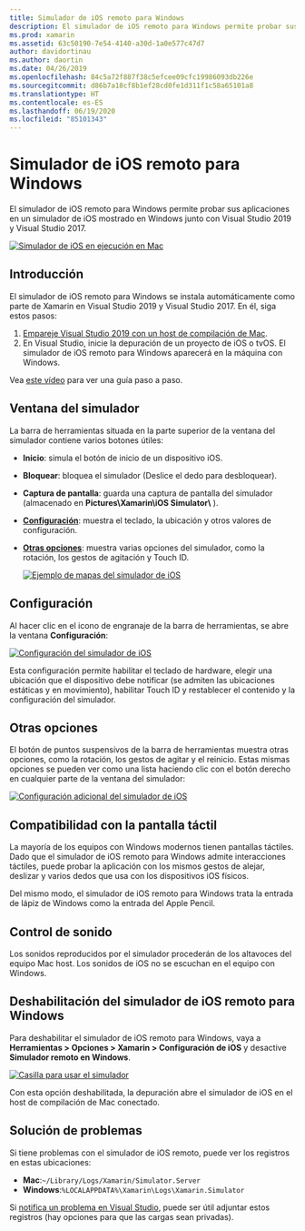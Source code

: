 ```yaml
---
title: Simulador de iOS remoto para Windows
description: El simulador de iOS remoto para Windows permite probar sus aplicaciones en un simulador de iOS mostrado en Windows junto con Visual Studio 2019.
ms.prod: xamarin
ms.assetid: 63c50190-7e54-4140-a30d-1a0e577c47d7
author: davidortinau
ms.author: daortin
ms.date: 04/26/2019
ms.openlocfilehash: 84c5a72f887f38c5efcee09cfc19986093db226e
ms.sourcegitcommit: d86b7a18cf8b1ef28cd0fe1d311f1c58a65101a8
ms.translationtype: HT
ms.contentlocale: es-ES
ms.lasthandoff: 06/19/2020
ms.locfileid: "85101343"
---
```

# <a name="remoted-ios-simulator-for-windows"></a>Simulador de iOS remoto para Windows

El simulador de iOS remoto para Windows permite probar sus aplicaciones en un simulador de iOS mostrado en Windows junto con Visual Studio 2019 y Visual Studio 2017.

[![Simulador de iOS en ejecución en Mac](images/hero-sml.png "Simulador de iOS en ejecución en Mac")](images/hero.png#lightbox)

## <a name="getting-started"></a>Introducción

El simulador de iOS remoto para Windows se instala automáticamente como parte de Xamarin en Visual Studio 2019 y Visual Studio 2017. En él, siga estos pasos:

1. [Empareje Visual Studio 2019 con un host de compilación de Mac](~/ios/get-started/installation/windows/connecting-to-mac/index.md).
2. En Visual Studio, inicie la depuración de un proyecto de iOS o tvOS. El simulador de iOS remoto para Windows aparecerá en la máquina con Windows.

Vea [este vídeo](deploy.md) para ver una guía paso a paso.

## <a name="simulator-window"></a>Ventana del simulador

La barra de herramientas situada en la parte superior de la ventana del simulador contiene varios botones útiles:

- **Inicio**: simula el botón de inicio de un dispositivo iOS.
- **Bloquear**: bloquea el simulador (Deslice el dedo para desbloquear).
- **Captura de pantalla**: guarda una captura de pantalla del simulador (almacenado en **Pictures\Xamarin\iOS Simulator\\** ).
- [**Configuración**](#settings): muestra el teclado, la ubicación y otros valores de configuración.
- [**Otras opciones**](#other-options): muestra varias opciones del simulador, como la rotación, los gestos de agitación y Touch ID.

    [![Ejemplo de mapas del simulador de iOS](images/maps-app-sml.png "Ejemplo de mapas del simulador de iOS")](images/maps-app.png#lightbox)

## <a name="settings"></a>Configuración

Al hacer clic en el icono de engranaje de la barra de herramientas, se abre la ventana **Configuración**:

[![Configuración del simulador de iOS](images/settings-sml.png "Configuración del simulador de iOS")](images/settings.png#lightbox)

Esta configuración permite habilitar el teclado de hardware, elegir una ubicación que el dispositivo debe notificar (se admiten las ubicaciones estáticas y en movimiento), habilitar Touch ID y restablecer el contenido y la configuración del simulador.

## <a name="other-options"></a>Otras opciones

El botón de puntos suspensivos de la barra de herramientas muestra otras opciones, como la rotación, los gestos de agitar y el reinicio. Estas mismas opciones se pueden ver como una lista haciendo clic con el botón derecho en cualquier parte de la ventana del simulador:

[![Configuración adicional del simulador de iOS](images/more-sml.png "Configuración adicional del simulador de iOS")](images/more.png#lightbox)

## <a name="touchscreen-support"></a>Compatibilidad con la pantalla táctil

La mayoría de los equipos con Windows modernos tienen pantallas táctiles. Dado que el simulador de iOS remoto para Windows admite interacciones táctiles, puede probar la aplicación con los mismos gestos de alejar, deslizar y varios dedos que usa con los dispositivos iOS físicos.

Del mismo modo, el simulador de iOS remoto para Windows trata la entrada de lápiz de Windows como la entrada del Apple Pencil.

## <a name="sound-handling"></a>Control de sonido

Los sonidos reproducidos por el simulador procederán de los altavoces del equipo Mac host.
Los sonidos de iOS no se escuchan en el equipo con Windows.

## <a name="disabling-the-remoted-ios-simulator-for-windows"></a>Deshabilitación del simulador de iOS remoto para Windows

Para deshabilitar el simulador de iOS remoto para Windows, vaya a **Herramientas > Opciones > Xamarin > Configuración de iOS** y desactive **Simulador remoto en Windows**.

[![Casilla para usar el simulador](images/options-sml.png "Casilla para usar el simulador")](images/options.png#lightbox)

Con esta opción deshabilitada, la depuración abre el simulador de iOS en el host de compilación de Mac conectado.

## <a name="troubleshooting"></a>Solución de problemas

Si tiene problemas con el simulador de iOS remoto, puede ver los registros en estas ubicaciones:

- **Mac**:`~/Library/Logs/Xamarin/Simulator.Server`
- **Windows**:`%LOCALAPPDATA%\Xamarin\Logs\Xamarin.Simulator`

Si [notifica un problema en Visual Studio](https://docs.microsoft.com/visualstudio/ide/how-to-report-a-problem-with-visual-studio), puede ser útil adjuntar estos registros (hay opciones para que las cargas sean privadas).
